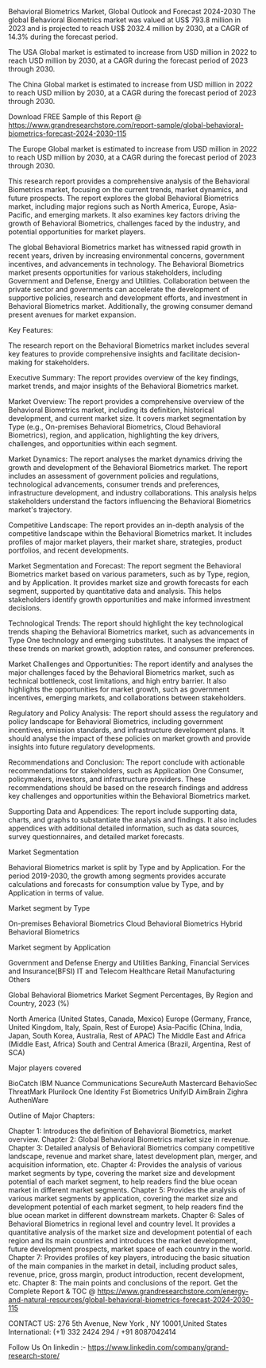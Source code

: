 Behavioral Biometrics Market, Global Outlook and Forecast 2024-2030
The global Behavioral Biometrics market was valued at US$ 793.8 million in 2023 and is projected to reach US$ 2032.4 million by 2030, at a CAGR of 14.3% during the forecast period.

The USA Global market is estimated to increase from USD million in 2022 to reach USD million by 2030, at a CAGR during the forecast period of 2023 through 2030.

The China Global market is estimated to increase from USD million in 2022 to reach USD million by 2030, at a CAGR during the forecast period of 2023 through 2030.

Download FREE Sample of this Report @ https://www.grandresearchstore.com/report-sample/global-behavioral-biometrics-forecast-2024-2030-115

The Europe Global market is estimated to increase from USD million in 2022 to reach USD million by 2030, at a CAGR during the forecast period of 2023 through 2030.

This research report provides a comprehensive analysis of the Behavioral Biometrics market, focusing on the current trends, market dynamics, and future prospects. The report explores the global Behavioral Biometrics market, including major regions such as North America, Europe, Asia-Pacific, and emerging markets. It also examines key factors driving the growth of Behavioral Biometrics, challenges faced by the industry, and potential opportunities for market players.

The global Behavioral Biometrics market has witnessed rapid growth in recent years, driven by increasing environmental concerns, government incentives, and advancements in technology. The Behavioral Biometrics market presents opportunities for various stakeholders, including Government and Defense, Energy and Utilities. Collaboration between the private sector and governments can accelerate the development of supportive policies, research and development efforts, and investment in Behavioral Biometrics market. Additionally, the growing consumer demand present avenues for market expansion.

Key Features:

The research report on the Behavioral Biometrics market includes several key features to provide comprehensive insights and facilitate decision-making for stakeholders.

Executive Summary: The report provides overview of the key findings, market trends, and major insights of the Behavioral Biometrics market.

Market Overview: The report provides a comprehensive overview of the Behavioral Biometrics market, including its definition, historical development, and current market size. It covers market segmentation by Type (e.g., On-premises Behavioral Biometrics, Cloud Behavioral Biometrics), region, and application, highlighting the key drivers, challenges, and opportunities within each segment.

Market Dynamics: The report analyses the market dynamics driving the growth and development of the Behavioral Biometrics market. The report includes an assessment of government policies and regulations, technological advancements, consumer trends and preferences, infrastructure development, and industry collaborations. This analysis helps stakeholders understand the factors influencing the Behavioral Biometrics market's trajectory.

Competitive Landscape: The report provides an in-depth analysis of the competitive landscape within the Behavioral Biometrics market. It includes profiles of major market players, their market share, strategies, product portfolios, and recent developments.

Market Segmentation and Forecast: The report segment the Behavioral Biometrics market based on various parameters, such as by Type, region, and by Application. It provides market size and growth forecasts for each segment, supported by quantitative data and analysis. This helps stakeholders identify growth opportunities and make informed investment decisions.

Technological Trends: The report should highlight the key technological trends shaping the Behavioral Biometrics market, such as advancements in Type One technology and emerging substitutes. It analyses the impact of these trends on market growth, adoption rates, and consumer preferences.

Market Challenges and Opportunities: The report identify and analyses the major challenges faced by the Behavioral Biometrics market, such as technical bottleneck, cost limitations, and high entry barrier. It also highlights the opportunities for market growth, such as government incentives, emerging markets, and collaborations between stakeholders.

Regulatory and Policy Analysis: The report should assess the regulatory and policy landscape for Behavioral Biometrics, including government incentives, emission standards, and infrastructure development plans. It should analyse the impact of these policies on market growth and provide insights into future regulatory developments.

Recommendations and Conclusion: The report conclude with actionable recommendations for stakeholders, such as Application One Consumer, policymakers, investors, and infrastructure providers. These recommendations should be based on the research findings and address key challenges and opportunities within the Behavioral Biometrics market.

Supporting Data and Appendices: The report include supporting data, charts, and graphs to substantiate the analysis and findings. It also includes appendices with additional detailed information, such as data sources, survey questionnaires, and detailed market forecasts.

Market Segmentation

Behavioral Biometrics market is split by Type and by Application. For the period 2019-2030, the growth among segments provides accurate calculations and forecasts for consumption value by Type, and by Application in terms of value.

Market segment by Type

On-premises Behavioral Biometrics
Cloud Behavioral Biometrics
Hybrid Behavioral Biometrics

Market segment by Application

Government and Defense
Energy and Utilities
Banking, Financial Services and Insurance(BFSI)
IT and Telecom
Healthcare
Retail
Manufacturing
Others

Global Behavioral Biometrics Market Segment Percentages, By Region and Country, 2023 (%)

North America (United States, Canada, Mexico)
Europe (Germany, France, United Kingdom, Italy, Spain, Rest of Europe)
Asia-Pacific (China, India, Japan, South Korea, Australia, Rest of APAC)
The Middle East and Africa (Middle East, Africa)
South and Central America (Brazil, Argentina, Rest of SCA)

Major players covered

BioCatch
IBM
Nuance Communications
SecureAuth
Mastercard
BehavioSec
ThreatMark
Plurilock
One Identity
Fst Biometrics
UnifyID
AimBrain
Zighra
AuthenWare

Outline of Major Chapters:

Chapter 1: Introduces the definition of Behavioral Biometrics, market overview.
Chapter 2: Global Behavioral Biometrics market size in revenue.
Chapter 3: Detailed analysis of Behavioral Biometrics company competitive landscape, revenue and market share, latest development plan, merger, and acquisition information, etc.
Chapter 4: Provides the analysis of various market segments by type, covering the market size and development potential of each market segment, to help readers find the blue ocean market in different market segments.
Chapter 5: Provides the analysis of various market segments by application, covering the market size and development potential of each market segment, to help readers find the blue ocean market in different downstream markets.
Chapter 6: Sales of Behavioral Biometrics in regional level and country level. It provides a quantitative analysis of the market size and development potential of each region and its main countries and introduces the market development, future development prospects, market space of each country in the world.
Chapter 7: Provides profiles of key players, introducing the basic situation of the main companies in the market in detail, including product sales, revenue, price, gross margin, product introduction, recent development, etc.
Chapter 8: The main points and conclusions of the report.
Get the Complete Report & TOC @ https://www.grandresearchstore.com/energy-and-natural-resources/global-behavioral-biometrics-forecast-2024-2030-115

CONTACT US:
276 5th Avenue, New York , NY 10001,United States
International: (+1) 332 2424 294 / +91 8087042414

Follow Us On linkedin :- https://www.linkedin.com/company/grand-research-store/
